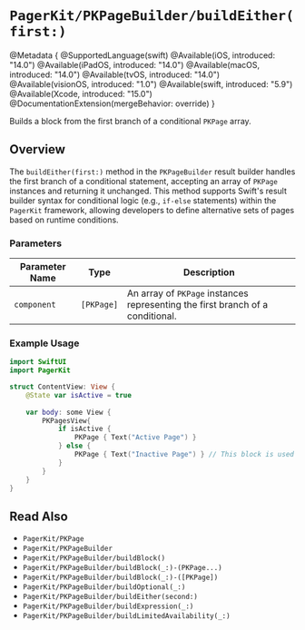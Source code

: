 # ``PagerKit/PKPageBuilder/buildEither(first:)``

@Metadata {
    @SupportedLanguage(swift)
    @Available(iOS, introduced: "14.0")
    @Available(iPadOS, introduced: "14.0")
    @Available(macOS, introduced: "14.0")
    @Available(tvOS, introduced: "14.0")
    @Available(visionOS, introduced: "1.0")
    @Available(swift, introduced: "5.9")
    @Available(Xcode, introduced: "15.0")
    @DocumentationExtension(mergeBehavior: override)
}

Builds a block from the first branch of a conditional ``PKPage`` array.

## Overview

The `buildEither(first:)` method in the `PKPageBuilder` result builder handles the first branch of a conditional statement, accepting an array of ``PKPage`` instances and returning it unchanged. This method supports Swift's result builder syntax for conditional logic (e.g., `if-else` statements) within the `PagerKit` framework, allowing developers to define alternative sets of pages based on runtime conditions.

### Parameters
| Parameter Name | Type | Description |
|----------------|------|-------------|
| `component` | `[PKPage]` | An array of ``PKPage`` instances representing the first branch of a conditional. |

### Example Usage
```swift
import SwiftUI
import PagerKit

struct ContentView: View {
    @State var isActive = true
    
    var body: some View {
        PKPagesView{
            if isActive {
                PKPage { Text("Active Page") }
            } else {
                PKPage { Text("Inactive Page") } // This block is used
            }   
        }
    }
}
```

## Read Also
- ``PagerKit/PKPage``
- ``PagerKit/PKPageBuilder``
- ``PagerKit/PKPageBuilder/buildBlock()``
- ``PagerKit/PKPageBuilder/buildBlock(_:)-(PKPage...)``
- ``PagerKit/PKPageBuilder/buildBlock(_:)-([PKPage])``
- ``PagerKit/PKPageBuilder/buildOptional(_:)``
- ``PagerKit/PKPageBuilder/buildEither(second:)``
- ``PagerKit/PKPageBuilder/buildExpression(_:)``
- ``PagerKit/PKPageBuilder/buildLimitedAvailability(_:)``
